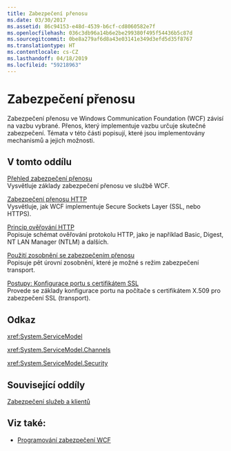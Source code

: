 ```yaml
---
title: Zabezpečení přenosu
ms.date: 03/30/2017
ms.assetid: 86c94153-e48d-4539-b6cf-cd8060582e7f
ms.openlocfilehash: 036c3db96a14b6e2be299380f495f54436b5c87d
ms.sourcegitcommit: 0be8a279af6d8a43e03141e349d3efd5d35f8767
ms.translationtype: HT
ms.contentlocale: cs-CZ
ms.lasthandoff: 04/18/2019
ms.locfileid: "59218963"
---
```

# <a name="transport-security"></a>Zabezpečení přenosu
Zabezpečení přenosu ve Windows Communication Foundation (WCF) závisí na vazbu vybrané. Přenos, který implementuje vazbu určuje skutečné zabezpečení. Témata v této části popisují, které jsou implementovány mechanismů a jejich možnosti.  
  
## <a name="in-this-section"></a>V tomto oddílu  
 [Přehled zabezpečení přenosu](../../../../docs/framework/wcf/feature-details/transport-security-overview.md)  
 Vysvětluje základy zabezpečení přenosu ve službě WCF.  
  
 [Zabezpečení přenosu HTTP](../../../../docs/framework/wcf/feature-details/http-transport-security.md)  
 Vysvětluje, jak WCF implementuje Secure Sockets Layer (SSL, nebo HTTPS).  
  
 [Princip ověřování HTTP](../../../../docs/framework/wcf/feature-details/understanding-http-authentication.md)  
 Popisuje schémat ověřování protokolu HTTP, jako je například Basic, Digest, NT LAN Manager (NTLM) a dalších.  
  
 [Použití zosobnění se zabezpečením přenosu](../../../../docs/framework/wcf/feature-details/using-impersonation-with-transport-security.md)  
 Popisuje pět úrovní zosobnění, které je možné s režim zabezpečení transport.  
  
 [Postupy: Konfigurace portu s certifikátem SSL](../../../../docs/framework/wcf/feature-details/how-to-configure-a-port-with-an-ssl-certificate.md)  
 Provede se základy konfigurace portu na počítače s certifikátem X.509 pro zabezpečení SSL (transport).  
  
## <a name="reference"></a>Odkaz  
 <xref:System.ServiceModel>  
  
 <xref:System.ServiceModel.Channels>  
  
 <xref:System.ServiceModel.Security>  
  
## <a name="related-sections"></a>Související oddíly  
 [Zabezpečení služeb a klientů](../../../../docs/framework/wcf/feature-details/securing-services-and-clients.md)  
  
## <a name="see-also"></a>Viz také:

- [Programování zabezpečení WCF](../../../../docs/framework/wcf/feature-details/programming-wcf-security.md)
